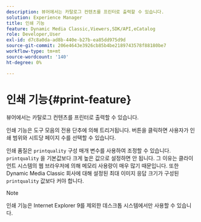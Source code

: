 ```yaml
---
description: 뷰어에서는 카탈로그 컨텐츠를 프린터로 출력할 수 있습니다.
solution: Experience Manager
title: 인쇄 기능
feature: Dynamic Media Classic,Viewers,SDK/API,eCatalog
role: Developer,User
exl-id: d7c8a0da-ad8b-440e-b27b-ea85dd975d9d
source-git-commit: 206e4643e3926cb85b4be2189743578f88180be7
workflow-type: tm+mt
source-wordcount: '140'
ht-degree: 0%

---
```


# 인쇄 기능{#print-feature}

뷰어에서는 카탈로그 컨텐츠를 프린터로 출력할 수 있습니다.

인쇄 기능은 도구 모음의 전용 단추에 의해 트리거됩니다. 버튼을 클릭하면 사용자가 인쇄 범위와 시트당 페이지 수를 선택할 수 있습니다.

인쇄 품질은 `printquality` 구성 매개 변수를 사용하여 조정할 수 있습니다. `printquality` 을 기본값보다 크게 높은 값으로 설정하면 안 됩니다. 그 이유는 클라이언트 시스템의 웹 브라우저에 의해 메모리 사용량이 매우 많기 때문입니다. 또한 Dynamic Media Classic 회사에 대해 설정된 최대 이미지 응답 크기가 구성된 `printquality` 값보다 커야 합니다.

>[!NOTE]
>
>인쇄 기능은 Internet Explorer 9를 제외한 데스크톱 시스템에서만 사용할 수 있습니다.
